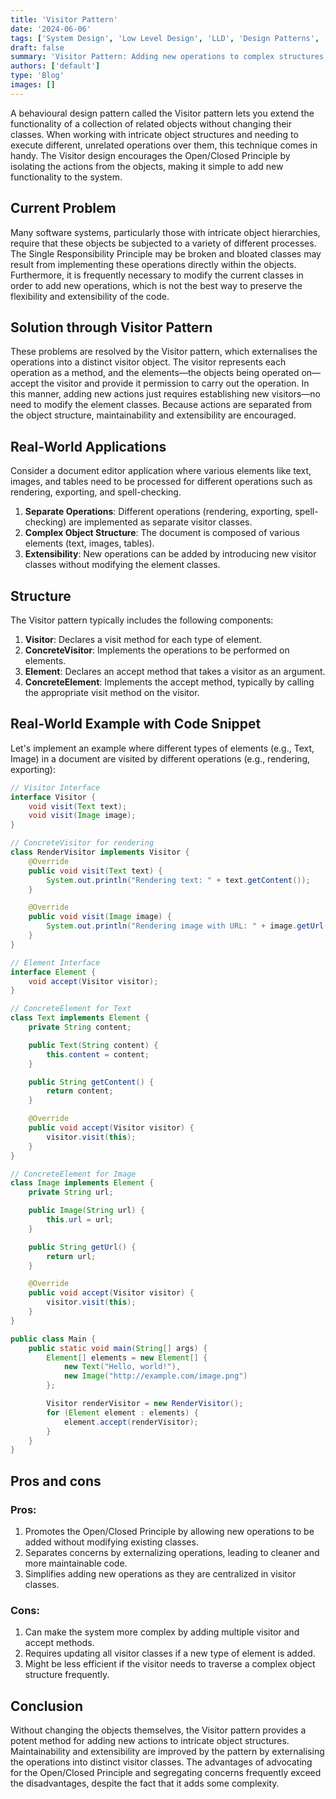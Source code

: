 ```yaml
---
title: 'Visitor Pattern'
date: '2024-06-06'
tags: ['System Design', 'Low Level Design', 'LLD', 'Design Patterns', 'Behavioral Design Pattern']
draft: false
summary: 'Visitor Pattern: Adding new operations to complex structures without modifying existing classes.'
authors: ['default']
type: 'Blog'
images: []
---
```


A behavioural design pattern called the Visitor pattern lets you extend the functionality of a collection of related objects without changing their classes. When working with intricate object structures and needing to execute different, unrelated operations over them, this technique comes in handy. The Visitor design encourages the Open/Closed Principle by isolating the actions from the objects, making it simple to add new functionality to the system.

## Current Problem

Many software systems, particularly those with intricate object hierarchies, require that these objects be subjected to a variety of different processes. The Single Responsibility Principle may be broken and bloated classes may result from implementing these operations directly within the objects. Furthermore, it is frequently necessary to modify the current classes in order to add new operations, which is not the best way to preserve the flexibility and extensibility of the code.

## Solution through Visitor Pattern

These problems are resolved by the Visitor pattern, which externalises the operations into a distinct visitor object. The visitor represents each operation as a method, and the elements—the objects being operated on—accept the visitor and provide it permission to carry out the operation. In this manner, adding new actions just requires establishing new visitors—no need to modify the element classes. Because actions are separated from the object structure, maintainability and extensibility are encouraged.

## Real-World Applications

Consider a document editor application where various elements like text, images, and tables need to be processed for different operations such as rendering, exporting, and spell-checking.

1. **Separate Operations**: Different operations (rendering, exporting, spell-checking) are implemented as separate visitor classes.
2. **Complex Object Structure**: The document is composed of various elements (text, images, tables).
3. **Extensibility**: New operations can be added by introducing new visitor classes without modifying the element classes.

## Structure

The Visitor pattern typically includes the following components:

1. **Visitor**: Declares a visit method for each type of element.
2. **ConcreteVisitor**: Implements the operations to be performed on elements.
3. **Element**: Declares an accept method that takes a visitor as an argument.
4. **ConcreteElement**: Implements the accept method, typically by calling the appropriate visit method on the visitor.

## Real-World Example with Code Snippet

Let's implement an example where different types of elements (e.g., Text, Image) in a document are visited by different operations (e.g., rendering, exporting):

```Java
// Visitor Interface
interface Visitor {
    void visit(Text text);
    void visit(Image image);
}

// ConcreteVisitor for rendering
class RenderVisitor implements Visitor {
    @Override
    public void visit(Text text) {
        System.out.println("Rendering text: " + text.getContent());
    }

    @Override
    public void visit(Image image) {
        System.out.println("Rendering image with URL: " + image.getUrl());
    }
}

// Element Interface
interface Element {
    void accept(Visitor visitor);
}

// ConcreteElement for Text
class Text implements Element {
    private String content;

    public Text(String content) {
        this.content = content;
    }

    public String getContent() {
        return content;
    }

    @Override
    public void accept(Visitor visitor) {
        visitor.visit(this);
    }
}

// ConcreteElement for Image
class Image implements Element {
    private String url;

    public Image(String url) {
        this.url = url;
    }

    public String getUrl() {
        return url;
    }

    @Override
    public void accept(Visitor visitor) {
        visitor.visit(this);
    }
}
```

```Java
public class Main {
    public static void main(String[] args) {
        Element[] elements = new Element[] {
            new Text("Hello, world!"),
            new Image("http://example.com/image.png")
        };

        Visitor renderVisitor = new RenderVisitor();
        for (Element element : elements) {
            element.accept(renderVisitor);
        }
    }
}
```

## Pros and cons

### Pros:

1. Promotes the Open/Closed Principle by allowing new operations to be added without modifying existing classes.
2. Separates concerns by externalizing operations, leading to cleaner and more maintainable code.
3. Simplifies adding new operations as they are centralized in visitor classes.

### Cons:

1. Can make the system more complex by adding multiple visitor and accept methods.
2. Requires updating all visitor classes if a new type of element is added.
3. Might be less efficient if the visitor needs to traverse a complex object structure frequently.

## Conclusion

Without changing the objects themselves, the Visitor pattern provides a potent method for adding new actions to intricate object structures. Maintainability and extensibility are improved by the pattern by externalising the operations into distinct visitor classes. The advantages of advocating for the Open/Closed Principle and segregating concerns frequently exceed the disadvantages, despite the fact that it adds some complexity.
